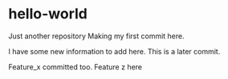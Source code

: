 # hello-world
Just another repository
Making my first commit here.

I have some new information to add here. This is a later commit.

Feature_x committed too.
Feature z here
